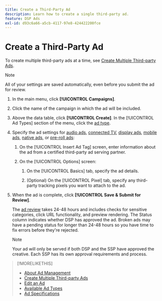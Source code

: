 ```yaml
---
title: Create a Third-Party Ad
description: Learn how to create a single third-party ad.
feature: DSP Ads
exl-id: d93c6a66-a5cb-4117-97e8-424422200fce
---
```

# Create a Third-Party Ad

To create multiple third-party ads at a time, see [Create Multiple Third-party Ads](ad-create-multiple.md).

>[!NOTE]
>
>All of your settings are saved automatically, even before you submit the ad for review.

1. In the main menu, click **[!UICONTROL Campaigns]**.

1. Click the name of the campaign in which the ad will be included.

1. Above the data table, click **[!UICONTROL Create]**. In the [!UICONTROL Ad Types] section of the menu, click the [ad type](ad-types.md).

1. Specify the ad settings for [audio ads](ad-settings-audio.md), [connected TV](ad-settings-connected-tv.md), [display ads](ad-settings-display.md), [mobile ads](ad-settings-mobile.md), [native ads](ad-settings-native.md), or [pre-roll ads](ad-settings-pre-roll.md):

    1. On the [!UICONTROL Insert Ad Tag] screen, enter information about the ad from a certified third-party ad serving partner.

    1. On the [!UICONTROL Options] screen:

        1. On the [!UICONTROL Basics] tab, specify the ad details.

        1. (Optional) On the [!UICONTROL Pixel] tab, specify any third-party tracking pixels you want to attach to the ad.

1. When the ad is complete, click **[!UICONTROL Save & Submit for Review]**.

   The [ad review](ad-about.md) takes 24-48 hours and includes checks for sensitive categories, click URL functionality, and preview rendering. The Status column indicates whether DSP has approved the ad. Broken ads may have a pending status for longer than 24-48 hours so you have time to fix errors before they're rejected.

   >[!NOTE]
   >
   >Your ad will only be served if both DSP and the SSP have approved the creative. Each SSP has its own approval requirements and process.

>[!MORELIKETHIS]
>
>* [About Ad Management](ad-about.md)
>* [Create Multiple Third-party Ads](ad-create-multiple.md)
>* [Edit an Ad](ad-edit.md)
>* [Available Ad Types](ad-types.md)
>* [Ad Specifications](/help/dsp/assets/ad-specs.pdf)
